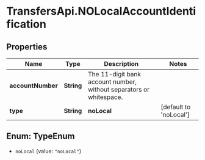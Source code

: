 # TransfersApi.NOLocalAccountIdentification

## Properties

Name | Type | Description | Notes
------------ | ------------- | ------------- | -------------
**accountNumber** | **String** | The 11-digit bank account number, without separators or whitespace. | 
**type** | **String** | **noLocal** | [default to &#39;noLocal&#39;]



## Enum: TypeEnum


* `noLocal` (value: `"noLocal"`)




